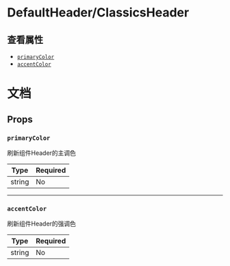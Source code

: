 # DefaultHeader/ClassicsHeader

## 查看属性

- [`primaryColor`](DefaultHeader.md#primarycolor)
- [`accentColor`](DefaultHeader.md#accentcolor)


# 文档

## Props

### `primaryColor`

刷新组件Header的主调色

| Type | Required |
| ---- | -------- |
| string | No       |

---

### `accentColor`

刷新组件Header的强调色

| Type | Required |
| ---- | -------- |
| string | No       |